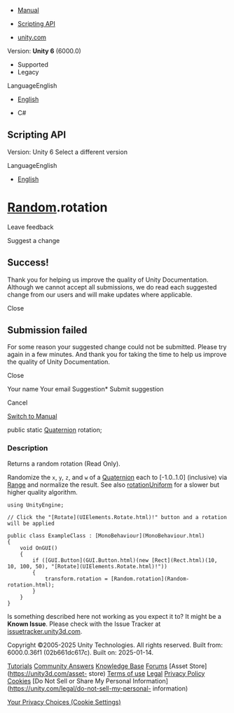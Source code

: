 [ ]()

  * [Manual](../Manual/index.html)
  * [Scripting API](../ScriptReference/index.html)

  * [unity.com](https://unity.com/)

Version: **Unity 6** (6000.0)

  * Supported
  * Legacy

LanguageEnglish

  * [English]()

  * C#

[ ](https://docs.unity3d.com)

## Scripting API

Version: Unity 6 Select a different version

LanguageEnglish

  * [English]()

#  [Random](Random.html).rotation

Leave feedback

Suggest a change

## Success!

Thank you for helping us improve the quality of Unity Documentation. Although
we cannot accept all submissions, we do read each suggested change from our
users and will make updates where applicable.

Close

## Submission failed

For some reason your suggested change could not be submitted. Please <a>try
again</a> in a few minutes. And thank you for taking the time to help us
improve the quality of Unity Documentation.

Close

Your name Your email Suggestion* Submit suggestion

Cancel

[Switch to Manual](../Manual/class-random.html "Go to Random Component in the
Manual")

public static [Quaternion](Quaternion.html) rotation;

### Description

Returns a random rotation (Read Only).

Randomize the `x`, `y`, `z`, and `w` of a [Quaternion](Quaternion.html) each
to [-1.0..1.0] (inclusive) via [Range](Random.Range.html) and normalize the
result. See also [rotationUniform](Random-rotationUniform.html) for a slower
but higher quality algorithm.

    
    
    using UnityEngine;  
      
    // Click the "[Rotate](UIElements.Rotate.html)!" button and a rotation will be applied  
      
    public class ExampleClass : [MonoBehaviour](MonoBehaviour.html)
    {
        void OnGUI()
        {
            if ([GUI.Button](GUI.Button.html)(new [Rect](Rect.html)(10, 10, 100, 50), "[Rotate](UIElements.Rotate.html)!"))
            {
                transform.rotation = [Random.rotation](Random-rotation.html);
            }
        }
    }
    

Is something described here not working as you expect it to? It might be a
**Known Issue**. Please check with the Issue Tracker at
[issuetracker.unity3d.com](https://issuetracker.unity3d.com).

Copyright ©2005-2025 Unity Technologies. All rights reserved. Built from:
6000.0.36f1 (02b661dc617c). Built on: 2025-01-14.

[Tutorials](https://unity3d.com/learn) [Community
Answers](https://answers.unity3d.com) [Knowledge
Base](https://support.unity3d.com/hc/en-us)
[Forums](https://forum.unity3d.com) [Asset Store](https://unity3d.com/asset-
store) [Terms of use](https://docs.unity3d.com/Manual/TermsOfUse.html)
[Legal](https://unity.com/legal) [Privacy
Policy](https://unity.com/legal/privacy-policy)
[Cookies](https://unity.com/legal/cookie-policy) [Do Not Sell or Share My
Personal Information](https://unity.com/legal/do-not-sell-my-personal-
information)

[Your Privacy Choices (Cookie Settings)](javascript:void\(0\);)

